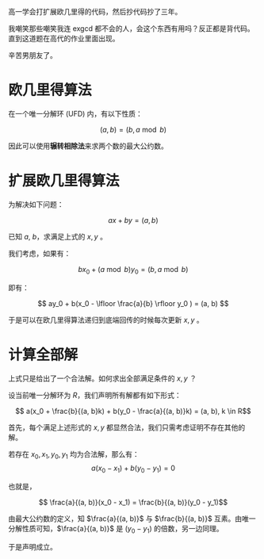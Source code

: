 <!--
.. title: 三分钟学会扩展欧几里得算法
.. slug: exgcd
.. date: 2019-02-24 15:06:03 UTC+08:00
.. tags: 
.. category: Math
.. link: 
.. description: 
.. type: text
.. has_math: true
-->

高一学会打扩展欧几里得的代码，然后抄代码抄了三年。

我嘲笑那些嘲笑我连 exgcd 都不会的人，会这个东西有用吗？反正都是背代码。直到这道题在高代的作业里面出现。

辛苦男朋友了。

<!-- TEASER_END:  -->


# 欧几里得算法

在一个唯一分解环 (UFD) 内，有以下性质：

$$(a, b) = (b, a \bmod{b}) $$

因此可以使用**辗转相除法**来求两个数的最大公约数。


# 扩展欧几里得算法

为解决如下问题：

$$ ax + by = (a, b)$$ 

已知 $a$, $b$，求满足上式的 $x, y$ 。

我们考虑，如果有：

$$ bx_0 + (a \bmod b)y_0 = (b, a \bmod b) $$

即有：

$$ ay_0 + b(x_0 - \lfloor \frac{a}{b} \rfloor y_0 ) = (a, b) $$

于是可以在欧几里得算法递归到底端回传的时候每次更新 $x, y$ 。


# 计算全部解

上式只是给出了一个合法解。如何求出全部满足条件的 $x, y$ ？

设当前唯一分解环为 $R$，我们声明所有解都有如下形式：

$$ a(x_0 + \frac{b}{(a, b}k) + b(y_0 - \frac{a}{(a, b)}k) = (a, b), k \in R$$


首先，每个满足上述形式的 $x, y$ 都显然合法，我们只需考虑证明不存在其他的解。

若存在 $x_0, x_1, y_0, y_1$ 均为合法解，那么有：
$$ a(x_0 - x_1) + b(y_0 - y_1) = 0 $$

也就是，

$$ \frac{a}{(a, b)}(x_0 - x_1) = \frac{b}{(a, b)}(y_0 - y_1)$$ 

由最大公约数的定义，知 $\frac{a}{(a, b)}$ 与 $\frac{b}{(a, b)}$ 互素。由唯一分解性质可知，$\frac{a}{(a, b)}$ 是 $(y_0 - y_1)$ 的倍数，另一边同理。

于是声明成立。



